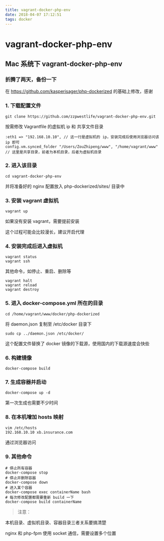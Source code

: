 ```yaml
---
title: vagrant-docker-php-env
date: 2018-04-07 17:12:51
tags: docker
---
```

# vagrant-docker-php-env
## Mac 系统下 vagrant-docker-php-env


### 折腾了两天，备份一下

在 https://github.com/kasperisager/php-dockerized 的基础上修改，感谢

<!-- more -->

### 1. 下载配置文件 

```
git clone https://github.com/zzpwestlife/vagrant-docker-php-env.git
```

按需修改 Vagrantfile 的虚拟机 ip 和 共享文件目录

```
:eth1 => "192.168.10.10", // 这一行是虚拟机的 ip，安装完成后使用浏览器访问该 ip 即可
config.vm.synced_folder "/Users/ZouZhipeng/www", "/home/vagrant/www" // 这里是共享目录，前者为本机目录，后者为虚拟机目录
```

### 2. 进入该目录

```
cd vagrant-docker-php-env
```

并将准备好的 nginx 配置放入 php-dockerized/sites/ 目录中

### 3. 安装 vagrant 虚拟机

```
vagrant up
```

如果没有安装 vagrant，需要提前安装

这个过程可能会比较漫长，建议开启代理

### 4. 安装完成后进入虚拟机

```
vagrant status
vagrant ssh
```

其他命令，如停止、重启、删除等
```
vagrant halt
vagrant reload
vagrant destroy
```


### 5. 进入 docker-compose.yml 所在的目录

```
cd /home/vagrant/www/docker/php-dockerized
```


将 daemon.json 复制至 /etc/docker 目录下

```
sudo cp ../daemon.json /etc/docker/
```

这个配置文件替换了 docker 镜像的下载源，使用国内的下载源速度会快些

### 6. 构建镜像

```
docker-compose build
```

### 7. 生成容器并启动

```
docker-compose up -d
```

第一次生成也需要不少时间

### 8. 在本机增加 hosts 映射

```
vim /etc/hosts
192.168.10.10 xb.insurance.com
```
通过浏览器访问

### 9. 其他命令

```
# 停止所有容器
docker-compose stop
# 停止并删除容器
docker-compose down
# 进入某个容器
docker-compose exec containerName bash
# 每次修改配置都需要重新 build 一下
docker-compose build containerName
```

> 注意：

本机目录、虚拟机目录、容器目录三者关系要搞清楚

nginx 和 php-fpm 使用 socket 通信，需要设置多个位置

